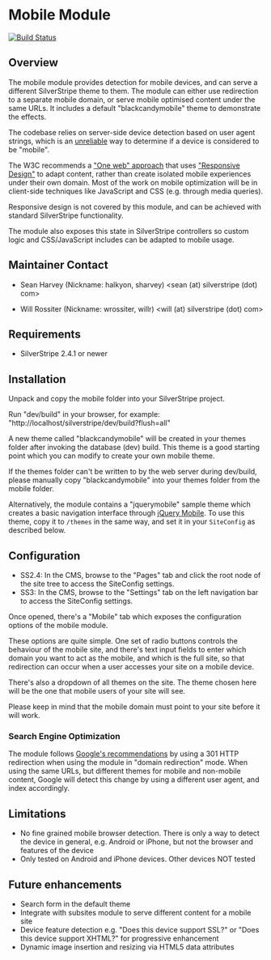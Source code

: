 # Mobile Module #

[![Build Status](https://secure.travis-ci.org/silverstripe/silverstripe-mobile.png?branch=master)](http://travis-ci.org/silverstripe/silverstripe-mobile)

## Overview ##

The mobile module provides detection for mobile devices,
and can serve a different SilverStripe theme to them.
The module can either use redirection to a separate mobile
domain, or serve mobile optimised content under the same URLs.
It includes a default "blackcandymobile" theme to demonstrate the effects.

The codebase relies on server-side device detection based on user agent strings,
which is an [unreliable](http://www.brettjankord.com/2013/01/10/active-development-on-categorizr-has-come-to-an-end/) way to determine if a device is considered to be "mobile".

The W3C recommends a ["One web" approach](http://www.w3.org/TR/mobile-bp/#d0e347) 
that uses ["Responsive Design"](http://www.alistapart.com/articles/responsive-web-design/)
to adapt content, rather than create isolated mobile experiences under their own domain.
Most of the work on mobile optimization will be in client-side techniques
like JavaScript and CSS (e.g. through media queries). 

Responsive design is not covered by this module, and can be achieved with standard
SilverStripe functionality.

The module also exposes this state in SilverStripe controllers
so custom logic and CSS/JavaScript includes can be adapted to mobile usage.

## Maintainer Contact

 * Sean Harvey (Nickname: halkyon, sharvey)
   <sean (at) silverstripe (dot) com>

 * Will Rossiter (Nickname: wrossiter, willr)
   <will (at) silverstripe (dot) com>

## Requirements

 * SilverStripe 2.4.1 or newer

## Installation

Unpack and copy the mobile folder into your SilverStripe project.

Run "dev/build" in your browser, for example: "http://localhost/silverstripe/dev/build?flush=all"

A new theme called "blackcandymobile" will be created in your themes folder after
invoking the database (dev) build. This theme is a good starting point which you can modify
to create your own mobile theme.

If the themes folder can't be written to by the web server during dev/build, please
manually copy "blackcandymobile" into your themes folder from the mobile folder.

Alternatively, the module contains a "jquerymobile" sample theme
which creates a basic navigation interface through [jQuery Mobile](http://jquerymobile.com).
To use this theme, copy it to `/themes` in the same way,
and set it in your `SiteConfig` as described below.

## Configuration

* SS2.4: In the CMS, browse to the "Pages" tab and click the root node of the site tree to
access the SiteConfig settings. 
* SS3: In the CMS, browse to the "Settings" tab on the left navigation bar to access the 
SiteConfig settings. 

Once opened, there's a "Mobile" tab which exposes the configuration options of the mobile module.

These options are quite simple. One set of radio buttons controls the behaviour
of the mobile site, and there's text input fields to enter which domain you want
to act as the mobile, and which is the full site, so that redirection can occur
when a user accesses your site on a mobile device. 

There's also a dropdown of all themes on the site. The theme chosen here will be
the one that mobile users of your site will see.

Please keep in mind that the mobile domain must point to your site before it will work.

### Search Engine Optimization ###

The module follows [Google's recommendations](http://googlewebmastercentral.blogspot.com/2011/02/making-websites-mobile-friendly.html)
by using a 301 HTTP redirection when using the module in "domain redirection" mode.
When using the same URLs, but different themes for mobile and non-mobile content,
Google will detect this change by using a different user agent, and index accordingly.

## Limitations

 * No fine grained mobile browser detection. There is only a way to detect the device
   in general, e.g. Android or iPhone, but not the browser and features of the device
 * Only tested on Android and iPhone devices. Other devices NOT tested

## Future enhancements

 * Search form in the default theme
 * Integrate with subsites module to serve different content for a mobile site
 * Device feature detection e.g. "Does this device support SSL?" or "Does this device support XHTML?" for progressive enhancement
 * Dynamic image insertion and resizing via HTML5 data attributes

